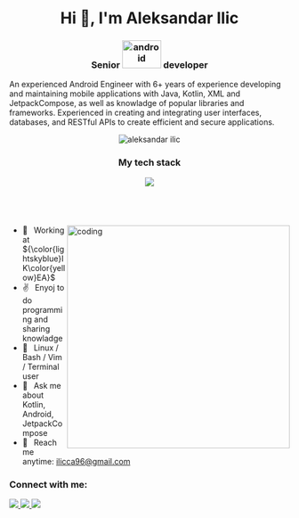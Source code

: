 <h1 align="center">Hi 👋, I'm Aleksandar Ilic</h1>
<h3 align="center">Senior <img src="https://1000logos.net/wp-content/uploads/2016/10/Android-Logo-2008.png" alt="android" width="70" height="50" /> developer</h3>
<p>An experienced Android Engineer with 6+ years of experience developing and maintaining mobile applications with Java, Kotlin, XML and JetpackCompose, as well as knowladge of popular libraries and frameworks. Experienced in creating and integrating user interfaces, databases, and RESTful APIs to create efficient and secure applications.</p>
<p align="center">
<img src="https://komarev.com/ghpvc/?username=ilicca&color=brightgreen" alt="aleksandar ilic"/>  
</p>
<div align="center">
  <h3>My tech stack</h3>
<p>
  <a href="https://skillicons.dev">
    <img src="https://skillicons.dev/icons?i=kotlin,androidstudio,java,css,debian,figma,firebase,flutter,github,gitlab,gradle,html,linux,react,supabase,sqlite,git,vim&perline=6" />
  </a>
</p>  
</div>
<br/>
<h1></h1>
<!--<img src="https://github-readme-activity-graph.vercel.app/graph?username=ilicca&theme=github-compact" /> -->
<img src="https://raw.githubusercontent.com/gist/vininjr/d29bb07bdadb41e4b0923bc8fa748b1a/raw/88f20c9d749d756be63f22b09f3c4ac570bc5101/programming.gif" align="right" alt="coding" width="400"/>

- 🔭  &ensp;Working at ${\color{lightskyblue}IK\color{yellow}EA}$
- ✌️  &ensp;Enyoj to do programming and sharing knowladge
- 🐧  &ensp;Linux / Bash / Vim / Terminal user
- 💬  &ensp;Ask me about Kotlin, Android, JetpackCompose
- 📧  &ensp;Reach me anytime: ilicca96@gmail.com

<div align="left">
  <h3>Connect with me:</h3>
  <a href="www.linkedin.com/in/aleksandar-ilić-5bab01181" target="_blank">
  <img src="https://skillicons.dev/icons?i=linkedin" />
  </a>  

  <a href="mailto:ilicca96@gmail.com" target="_blank">
  <img src="https://skillicons.dev/icons?i=gmail" />
  </a>  


  <a href="www.linkedin.com/in/aleksandar-ilić-5bab01181](https://github.com/ilicca/about-me/issues/" target="_blank">
  <img src="https://skillicons.dev/icons?i=github" />
  </a>  
</div>


